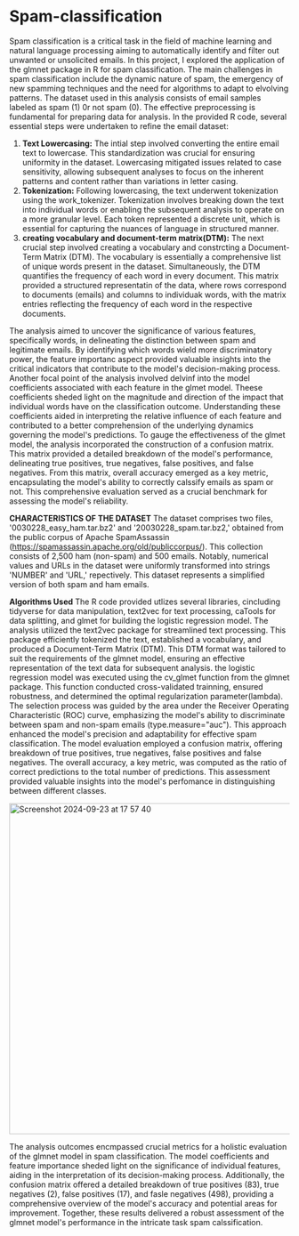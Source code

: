 # Spam-classification
Spam classification is a critical task in the field of machine learning and natural language processing aiming to automatically identify and filter out unwanted or unsolicited emails. In this project, I explored the application of the glmnet package in R for spam classification. The main challenges in spam classification include the dynamic nature of spam, the emergency of new spamming techniques and the need for algorithms to adapt to elvolving patterns. The dataset used in this analysis consists of email samples labeled as spam (1) 0r not spam (0). The effective preprocessing is fundamental for preparing data for analysis. In the provided R code, several essential steps were undertaken to refine the email dataset: 
1) **Text Lowercasing:** The intial step involved converting the entire email text to lowercase. This standardization was crucial for ensuring uniformity in the dataset. Lowercasing mitigated issues related to case sensitivity, allowing subsequent analyses to focus on the inherent patterns and content rather than variations in letter casing.
2) **Tokenization:** Following lowercasing, the text underwent tokenization using the work_tokenizer. Tokenization involves breaking down the text into individual words or enabling the subsequent analysis to operate on a more granular level. Each token represented a discrete unit, which is essential for capturing the nuances of language in structured manner.
3) **creating vocabulary and document-term matrix(DTM):** The next crucial step involved creating a vocabulary and constrcting a Document-Term Matrix (DTM). The vocabulary is essentially a comprehensive list of unique words present in the dataset. Simultaneously, the DTM quantifies the frequency of each word in every document. This matrix provided a structured representatin of the data, where rows correspond to documents (emails) and columns to individuak words, with the matrix entries reflecting the frequency of each word in the respective documents.

The analysis aimed to uncover the significance of various features, specifically words, in delineating the distinction between spam and legitimate emails. By identifying which words wield more discriminatory power, the feature importanc aspect provided valuable insights into the critical indicators that contribute to the model's decision-making process. Another focal point of the analysis involved delvinf into the model coefficients associated with each feature in the glmet model. Theese coefficients sheded light on the magnitude and direction of the impact that individual words have on the classification outcome. Understanding these coefficients aided in interpreting the relative influence of each feature and contributed to a better comprehension of the underlying dynamics governing the model's predictions. To gauge the effectiveness of the glmet model, the analysis incorporated the construction of a confusion matrix. This matrix provided a detailed breakdown of the model's performance, delineating true positives, true negatives, false positives, and false negatives. From this matrix, overall accuracy emerged as a key metric, encapsulating the model's ability to correctly calssify emails as spam or not. This comprehensive evaluation served as a crucial benchmark for assessing the model's reliability. 

**CHARACTERISTICS OF THE DATASET**
The dataset comprises two files, '0030228_easy_ham.tar.bz2' and '20030228_spam.tar.bz2,' obtained from the public corpus of Apache SpamAssassin (https://spamassassin.apache.org/old/publiccorpus/). This collection consists of 2,500 ham (non-spam) and 500 emails. Notably, numerical values and URLs in the dataset were uniformly transformed into strings 'NUMBER' and 'URL,' repectively. This dataset represents a simplified version of both spam and ham emails. 

**Algorithms Used**
The R code provided utlizes several libraries, cincluding tidyverse for data manipulation, text2vec for text processing, caTools for data splitting, and glmet for building the logistic regression model. The analysis utilized the text2vec package for streamlined text processing. This package efficiently tokenized the text, established a vocabulary, and produced a Document-Term Matrix (DTM). This DTM format was tailored to suit the requirements of the glmnet model, ensuring an effective representation of the text data for subsequent analysis. 
the logistic regression model was executed using the cv_glmet function from the glmnet package. This function conducted cross-validated trainning, ensured robustness, and determined the optimal regularization parameter(lambda). The selection process was guided by the area under the Receiver Operating Characteristic (ROC) curve, emphasizing the model's ability to discriminate between spam and non-spam emails (type.measure="auc"). This approach enhanced the model's precision and adaptability for effective spam classification. 
The model evaluation employed a confusion matrix, offering breakdown of true positives, true negatives, false positives and false negatives. The overall accuracy, a key metric, was computed as the ratio of correct predictions to the total number of predictions. This assessment provided valuable insights into the model's perfomance in distinguishing between different classes. 

<img width="595" alt="Screenshot 2024-09-23 at 17 57 40" src="https://github.com/user-attachments/assets/059b6247-e598-4cb0-853d-fca12684bc21">

The analysis outcomes encmpassed crucial metrics for a holistic evaluation of the glmnet model in spam classification. The model coefficients and feature importance sheded light on the significance of individual features, aiding in the interpretation of its decision-making process. Additionally, the confusion matrix offered a detailed breakdown of true positives (83), true negatives (2), false positives (17), and fasle negatives (498), providing a comprehensive overview of the model's accuracy and potential areas for improvement. Together, these results delivered a robust assessment of the glmnet model's performance in the intricate task spam calssification. 
